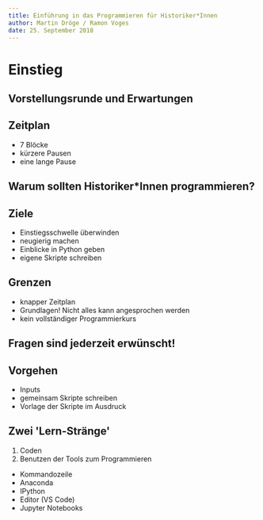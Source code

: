 ```yaml
---
title: Einführung in das Programmieren für Historiker*Innen
author: Martin Dröge / Ramon Voges
date: 25. September 2018
---
```


# Einstieg

## Vorstellungsrunde und Erwartungen

## Zeitplan

* 7 Blöcke
* kürzere Pausen
* eine lange Pause

## Warum sollten Historiker*Innen programmieren?

## Ziele 

* Einstiegsschwelle überwinden
* neugierig machen
* Einblicke in Python geben
* eigene Skripte schreiben

## Grenzen

* knapper Zeitplan
* Grundlagen! Nicht alles kann angesprochen werden
* kein vollständiger Programmierkurs

## Fragen sind jederzeit erwünscht!

## Vorgehen

* Inputs
* gemeinsam Skripte schreiben
* Vorlage der Skripte im Ausdruck

## Zwei 'Lern-Stränge'

1. Coden
2. Benutzen der Tools zum Programmieren
  * Kommandozeile
  * Anaconda
  * IPython
  * Editor (VS Code)
  * Jupyter Notebooks

